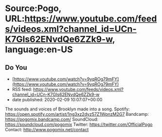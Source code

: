 # Source:Pogo, URL:https://www.youtube.com/feeds/videos.xml?channel_id=UCn-K7GIs62ENvdQe6ZZk9-w, language:en-US

## Do You
 - [https://www.youtube.com/watch?v=9yqROg79mFY](https://www.youtube.com/watch?v=9yqROg79mFY)
 - RSS feed: https://www.youtube.com/feeds/videos.xml?channel_id=UCn-K7GIs62ENvdQe6ZZk9-w
 - date published: 2020-02-09 10:07:07+00:00

The sounds and voices of Brooklyn made into a song.
Spotify: https://open.spotify.com/artist/1ng3xz2dyz57Z1WpnzM2G7
Bandcamp: https://pogomix.bandcamp.com/
SoundCloud: https://soundcloud.com/pogomix
Twitter: https://twitter.com/OfficialPogo
Contact: http://www.pogomix.net/contact

